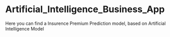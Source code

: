 # Artificial_Intelligence_Business_App
Here you can find a Insurence Premium Prediction model, based on Artificial Intelligence Model

